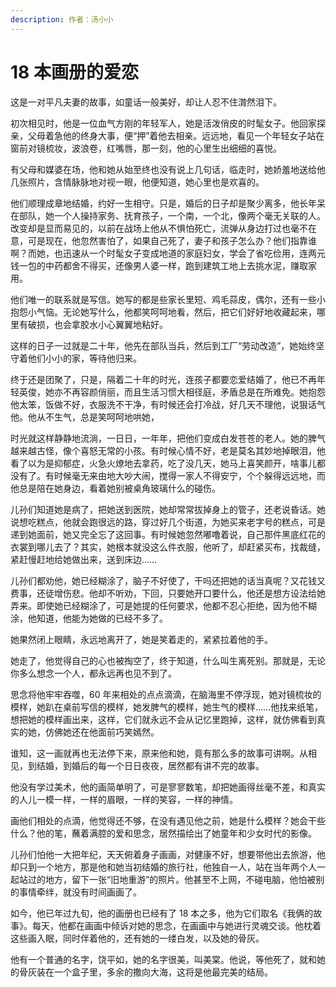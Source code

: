 ```yaml
---
description: 作者：汤小小
---
```


# 18 本画册的爱恋

这是一对平凡夫妻的故事，如童话一般美好，却让人忍不住潸然泪下。

初次相见时，他是一位血气方刚的年轻军人，她是活泼俏皮的时髦女子。他回家探亲，父母着急他的终身大事，便“押”着他去相亲。远远地，看见一个年轻女子站在窗前对镜梳妆，波浪卷，红嘴唇，那一刻，他的心里生出细细的喜悦。

有父母和媒婆在场，他和她从始至终也没有说上几句话，临走时，她娇羞地送给他几张照片，含情脉脉地对视一眼，他便知道，她心里也是欢喜的。

他们顺理成章地结婚，约好一生相守。只是，婚后的日子却是聚少离多，他长年呆在部队，她一个人操持家务、抚育孩子，一个南，一个北，像两个毫无关联的人。改变却是显而易见的，以前在战场上他从不惧怕死亡，流弹从身边打过也毫不在意，可是现在，他忽然害怕了，如果自己死了，妻子和孩子怎么办？他们指靠谁啊？而她，也迅速从一个时髦女子变成地道的家庭妇女，学会了省吃俭用，连两元钱一包的中药都舍不得买，还像男人婆一样，跑到建筑工地上去挑水泥，赚取家用。

他们唯一的联系就是写信。她写的都是些家长里短、鸡毛蒜皮，偶尔，还有一些小抱怨小气恼。无论她写什么，他都笑呵呵地看，然后，把它们好好地收藏起来，哪里有破损，也会拿胶水小心翼翼地粘好。

这样的日子一过就是二十年，他先在部队当兵，然后到工厂“劳动改造”，她始终坚守着他们小小的家，等待他归来。

终于还是团聚了，只是，隔着二十年的时光，连孩子都要恋爱结婚了，他已不再年轻英俊，她亦不再容颜俏丽，而且生活习惯大相径庭，矛盾总是在所难免。她抱怨他太笨，饭做不好，衣服洗不干净，有时候还会打冷战，好几天不理他，说狠话气他。他从不生气，总是笑呵呵地哄她，

时光就这样静静地流淌，一日日，一年年，把他们变成白发苍苍的老人。她的脾气越来越古怪，像个喜怒无常的小孩。有时候心情不好，老是莫名其妙地掉眼泪，他看了以为是抑郁症，火急火燎地去拿药，吃了没几天，她马上喜笑颜开，啥事儿都没有了。有时候毫无来由地大吵大闹，搅得一家人不得安宁，个个躲得远远地，而他总是陪在她身边，看着她别被桌角玻璃什么的碰伤。

儿孙们知道她是病了，把她送到医院，她却常常拔掉身上的管子，还老说昏话。她说想吃糕点，他就会跑很远的路，穿过好几个街道，为她买来老字号的糕点，可是递到她面前，她又完全忘了这回事。有时候她忽然嘟噜着说，自己那件黑底红花的衣裳到哪儿去了？其实，她根本就没这么件衣服，他听了，却赶紧买布，找裁缝，紧赶慢赶地给她做出来，送到床边……

儿孙们都劝他，她已经糊涂了，脑子不好使了，干吗还把她的话当真呢？又花钱又费事，还徒增伤悲。他却不听劝，下回，只要她开口要什么，他还是想方设法给她弄来。即使她已经糊涂了，可是她提的任何要求，他都不忍心拒绝，因为他不糊涂，他知道，他能为她做的已经不多了。

她果然闭上眼睛，永远地离开了，她是笑着走的，紧紧拉着他的手。

她走了，他觉得自己的心也被掏空了，终于知道，什么叫生离死别。那就是，无论你多么想念一个人，都永远再也见不到了。

思念将他牢牢吞噬，60 年来相处的点点滴滴，在脑海里不停浮现，她对镜梳妆的模样，她趴在桌前写信的模样，她发脾气的模样，她生气的模样……他找来纸笔，想把她的模样画出来，这样，它们就永远不会从记忆里跑掉，这样，就仿佛看到真实的她，仿佛她还在他面前巧笑嫣然。

谁知，这一画就再也无法停下来，原来他和她，竟有那么多的故事可讲啊。从相见，到结婚，到婚后的每一个日日夜夜，居然都有讲不完的故事。

他没有学过美术，他的画简单明了，可是寥寥数笔，却把她画得丝毫不差，和真实的人儿一模一样，一样的眉眼，一样的笑容，一样的神情。

画他们相处的点滴，他觉得还不够，在没有遇见他之前，她是什么模样？她会干些什么？他的笔，蘸着满腔的爱和思念，居然描绘出了她童年和少女时代的影像。

儿孙们怕他一大把年纪，天天俯着身子画画，对健康不好，想要带他出去旅游，他却只到一个地方，那是他和她当初结婚的旅行社，他独自一人，站在当年两个人一起站过的地方，留下一张“旧地重游”的照片。他甚至不上网，不碰电脑，他怕被别的事情牵绊，就没有时间画画了。

如今，他已年过九旬，他的画册也已经有了 18 本之多，他为它们取名《我俩的故事》。每天，他都在画画中倾诉对她的思念，在画画中与她进行灵魂交谈。他枕着这些画入眠，同时伴着他的，还有她的一缕白发，以及她的骨灰。

他有一个普通的名字，饶平如，她的名字很美，叫美棠。他说，等他死了，就和她的骨灰装在一个盒子里，多余的撒向大海，这将是他最完美的结局。
